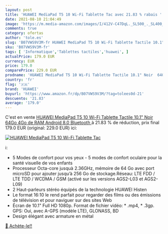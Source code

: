 ```yaml
---
layout: post
title: 'HUAWEI MediaPad T5 10 Wi-Fi Tablette Tac avec 21.83 % rabais '
date: 2021-08-10 21:04:49
image: 'https://m.media-amazon.com/images/I/412V-C47DqL._SL500_._SL400_.jpg'
comments: true
category: ofertas
author: 'tole.es'
slug: 'B07VWS9V3M-fr HUAWEI MediaPad T5 10 Wi-Fi Tablette Tactile 10.1" Noir...'
sku: 'B07VWS9V3M-fr'
tags: [ 'Informatique','Tablettes tactiles','huawei', ]
actualPrice: 179.0 EUR
currency: EUR
price: 179.0
comparePrice: 229.0 EUR
prodname: 'HUAWEI MediaPad T5 10 Wi-Fi Tablette Tactile 10.1" Noir  64Go  4Go de RAM  Android 8.0  Bluetooth '
country: 'fr'
flag: '🇫🇷'
brand: 'HUAWEI'
buyurl: 'https://www.amazon.fr/dp/B07VWS9V3M/?tag=tolees0d-21'
descuento: '21.83'
average: '179.0'
---
```


C'est en vente [HUAWEI MediaPad T5 10 Wi-Fi Tablette Tactile 10.1" Noir  64Go  4Go de RAM  Android 8.0  Bluetooth ](https://www.amazon.fr/dp/B07VWS9V3M/?tag=tolees0d-21)  à  21.83 % de réduction, prix final  179.0 EUR (original: 229.0 EUR) ici:

[![HUAWEI MediaPad T5 10 Wi-Fi Tablette Tac](https://m.media-amazon.com/images/I/412V-C47DqL._SL500_._SL400_.jpg)](https://www.amazon.fr/dp/B07VWS9V3M/?tag=tolees0d-21)

ℹ️:

- 5 Modes de confort pour vos yeux - 5 modes de confort oculaire pour la santé visuelle de vos enfants
- Processeur Octa-core jusquà 2.36GHz, mémoire de 64 Go avec port microSD pour ajouter jusqu’à 256 Go de stockage.Réseau: LTE FDD / LTE TDD / WCDMA / GSM (activé sur les versions AGS2-L03 et AGS2-L09)
- 2 Haut-parleurs stéréo équipés de la technologie HUAWEI Histen
- Le format 16:10 le rend parfait pour regarder des films ou des émissions de télévision et pour naviguer sur des sites Web
- Écran de 10.1" Full HD 1080p. Format de fichier vidéo: * .mp4, * .3gp. GPS: Oui, avec A-GPS (modèle LTE), GLONASS, BD
- Design élégant avec armature en métal

[🛒 Achète-le!!](https://www.amazon.fr/dp/B07VWS9V3M/?tag=tolees0d-21)
